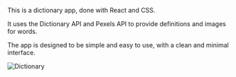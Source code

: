 This is a dictionary app, done with React and CSS.

It uses the Dictionary API and Pexels API to provide definitions and images for words.

The app is designed to be simple and easy to use, with a clean and minimal interface.

![Dictionary](https://user-images.githubusercontent.com/92720989/205304534-b68f4191-668c-46d6-ab2e-17a865d7c7d4.png)
